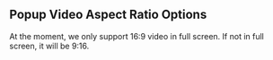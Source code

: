 ## Popup Video Aspect Ratio Options

At the moment, we only support 16:9 video in full screen. If not in full screen, it will be 9:16.
